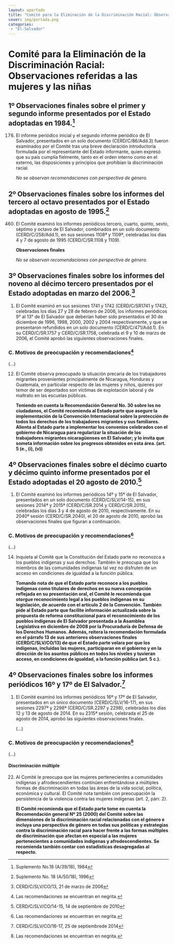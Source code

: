 ```yaml
---
layout: apartado
title: "Comité para la Eliminación de la Discriminación Racial: Observaciones referidas a las mujeres y las niñas"
cover: img/portada.png
categories:
 - "El-Salvador"
---
```

# Comité para la Eliminación de la Discriminación Racial: Observaciones referidas a las mujeres y las niñas


## 1º Observaciones finales sobre el primer y segundo informe presentados por el Estado adoptadas en 1984.[^455]

176. El informe periódico inicial y el segundo informe periódico de El
     Salvador, presentados en un solo documento (CERD/C/86/Add.3) fueron
     examinados por el Comité tras una breve declaración introductoria
     formulada por el representante del Estado informante, quien expresó
     que su país cumplía fielmente, tanto en el orden interno como en el
     externo, las disposiciones y principios que prohibían la
     discriminación racial.

     _No se observan recomendaciones con perspectiva de género._

## 2º Observaciones finales sobre los informes del tercero al octavo presentados por el Estado adoptadas en agosto de 1995.[^456]

460. El Comité examinó los informes periódicos tercero, cuarto, quinto,
     sexto, séptimo y octavo de El Salvador, combinados en un solo
     documento (CERD/C/258/Add.1), en sus sesiones 1108ª y 1109ª,
     celebradas los días 4 y 7 de agosto de 1995 (CERD/C/SR.1108 y 1109).

     **Observaciones finales**

     _No se observan recomendaciones con perspectiva de género._

## 3º Observaciones finales sobre los informes del noveno al décimo tercero presentados por el Estado adoptadas en marzo del 2006.[^457]

1. El Comité examinó en sus sesiones 1741 y 1742 (CERD/C/SR1741 y 1742),
celebradas los días 27 y 28 de febrero de 2006, los informes periódicos 9°
al 13° de El Salvador que deberían haber sido presentados el 30 de
diciembre de 1996, 1998, 2000, 2002 y 2004 respectivamente, y que se
presentaron refundidos en un solo documento (CERD/C/471/Add.1). En su
CERD/C/SR.1757 y CERD/C/SR.1758, celebrada el 9 y 10 de marzo de 2006, el
Comité aprobó las siguientes observaciones finales.

### C. Motivos de preocupación y recomendaciones[^458]

(…)

12. El Comité observa preocupado la situación precaria de los
    trabajadores migrantes provenientes principalmente de Nicaragua,
    Honduras y Guatemala, en particular respecto de las mujeres y niños,
    quienes por temor de ser deportados son víctimas de explotación
    laboral y de maltrato en las escuelas públicas.

    **Teniendo en cuenta la Recomendación General No. 30 sobre los no
    ciudadanos, el Comité recomienda al Estado parte que asegure la
    implementación de la Convención Internacional sobre la protección de
    todos los derechos de los trabajadores migrantes y sus familiares.
    Alienta al Estado parte a implementar los convenios celebrados con
    el gobierno de Nicaragua para regularizar la situación de los
    trabajadores migrantes nicaragüenses en El Salvador; y lo invita que
    someta información sobre los progresos obtenidos en esta área. (art.
    5 (e., (i), (v))**


## 4º Observaciones finales sobre el décimo cuarto y décimo quinto informe presentados por el Estado adoptadas el 20 agosto de 2010.[^459]

1. El Comité examinó los informes periódicos 14º y 15º de El Salvador,
presentados en un solo documento (CERD/C/SLV/14-15), en sus sesiones 2014ª
y 2015ª (CERD/C/SR.2014 y CERD/C/SR.2015), celebradas los días 3 y 4 de
agosto de 2010, respectivamente. En su 2040ª sesión (CERD/C/SR.2040), el 20
de agosto de 2010, aprobó las observaciones finales que figuran a
continuación.

### C. Motivos de preocupación y recomendaciones[^460]

(…)

14. Inquieta al Comité que la Constitución del Estado parte no reconozca
    a los pueblos indígenas y sus derechos. También le preocupa que los
    miembros de las comunidades indígenas tal vez no disfruten de un
    acceso en condiciones de igualdad a la función pública.

    **Tomando nota de que el Estado parte reconoce a los pueblos
    indígenas como titulares de derechos en su nueva concepción
    reflejada en su presentación oral, el Comité le recomienda que
    otorgue reconocimiento legal a los pueblos indígenas en su
    legislación, de acuerdo con el artículo 2 de la Convención. También
    pide al Estado parte que facilite información actualizada sobre la
    propuesta de reforma constitucional para el reconocimiento de los
    pueblos indígenas de El Salvador presentada a la Asamblea
    Legislativa en diciembre de 2008 por la Procuraduría de Defensa de
    los Derechos Humanos. Además, reitera la recomendación formulada en
    el párrafo 13 de sus anteriores observaciones finales
    (CERD/C/SLV/CO/13) de que el Estado parte velara por que los
    indígenas, incluidas las mujeres, participaran en el gobierno y en
    la dirección de los asuntos públicos en todos los niveles y tuvieran
    acceso, en condiciones de igualdad, a la función pública (art. 5 c.).**

## 4º Observaciones finales sobre los informes periódicos 16º y 17º de El Salvador.[^461]

1. El Comité examinó los informes periódicos 16º y 17º de El Salvador, presentados en un único documento (CERD/C/SLV/16-17), en sus sesiones 2297ª y 2298ª (CERD/C/SR.2297 y 2298), celebradas los días 12 y 13 de agosto de 2014. En su 2315ª sesión, celebrada el 25 de agosto de 2014, aprobó las siguientes observaciones finales.

   (…)

### C. Motivos de preocupación y recomendaciones[^462]

(…)

#### Discriminación múltiple

22. Al Comité le preocupa que las mujeres pertenecientes a comunidades
    indígenas y afrodescendientes continúen enfrentándose a múltiples
    formas de discriminación en todas las áreas de la vida social,
    política, económica y cultural. El Comité nota también con
    preocupación la persistencia de la violencia contra las mujeres
    indígenas (art. 2, párr. 2).

    **El Comité recomienda que el Estado parte tome en cuenta la
    Recomendación general Nº 25 (2000) del Comité sobre las dimensiones
    de la discriminación racial relacionadas con el género e incluya una
    perspectiva de género en todas sus políticas y estrategias contra la
    discriminación racial para hacer frente a las formas múltiples de
    discriminación que afectan en especial a las mujeres pertenecientes
    a comunidades indígenas y afrodescendientes. Se recomienda también
    contar con estadísticas desagregadas al respecto.**

[^455]: Suplemento No.18 (A/39/18), 1984
[^456]: Suplemento No. 18 (A/50/18), 1996
[^457]: CERD/C/SLV/CO/13, 21 de marzo de 2006
[^458]: Las recomendaciones se encuentran en negrita.
[^459]: CERD/C/SLV/CO/14-15, 14 de septiembre de 2010
[^460]: Las recomendaciones se encuentran en negrita.
[^461]: CERD/C/SLV/CO/16-17, 25 de septiembrede 2014
[^462]: Las recomendaciones se encuentran en negrita.
